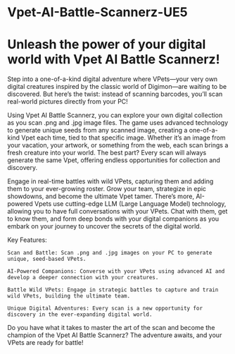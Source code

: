 # Vpet-AI-Battle-Scannerz-UE5

# Unleash the power of your digital world with Vpet AI Battle Scannerz!

Step into a one-of-a-kind digital adventure where VPets—your very own digital creatures inspired by the classic world of Digimon—are waiting to be discovered. But here’s the twist: instead of scanning barcodes, you’ll scan real-world pictures directly from your PC!

Using Vpet AI Battle Scannerz, you can explore your own digital collection as you scan .png and .jpg image files. The game uses advanced technology to generate unique seeds from any scanned image, creating a one-of-a-kind Vpet each time, tied to that specific image. Whether it’s an image from your vacation, your artwork, or something from the web, each scan brings a fresh creature into your world. The best part? Every scan will always generate the same Vpet, offering endless opportunities for collection and discovery.

Engage in real-time battles with wild VPets, capturing them and adding them to your ever-growing roster. Grow your team, strategize in epic showdowns, and become the ultimate Vpet tamer. 
There’s more, AI-powered Vpets use cutting-edge LLM (Large Language Model) technology, allowing you to have full conversations with your VPets. Chat with them, get to know them, and form deep bonds with your digital companions as you embark on your journey to uncover the secrets of the digital world.

Key Features:

    Scan and Battle: Scan .png and .jpg images on your PC to generate unique, seed-based VPets.
    
    AI-Powered Companions: Converse with your VPets using advanced AI and develop a deeper connection with your creatures.
    
    Battle Wild VPets: Engage in strategic battles to capture and train wild VPets, building the ultimate team.
    
    Unique Digital Adventures: Every scan is a new opportunity for discovery in the ever-expanding digital world.

Do you have what it takes to master the art of the scan and become the champion of the Vpet AI Battle Scannerz? The adventure awaits, and your VPets are ready for battle!
